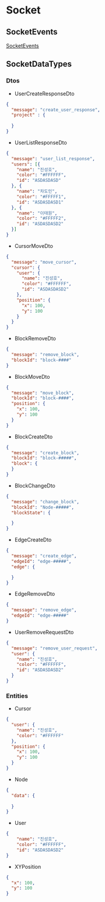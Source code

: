 # Socket

## SocketEvents
[ SocketEvents ](https://github.com/Stonebridge-soma12/otherFronts/blob/feat/src/core/Socket/SocketEvent.ts)
## SocketDataTypes


### Dtos

- UserCreateResponseDto
```json
{
  "message": "create_user_response",
  "project" : {
    
  }
}
```

- UserListResponseDto
```json
{
  "message": "user_list_response",
  "users": [{
    "name": "진성호",
    "color": "#FFFFFF",
    "id": "ASDASDASD"
  }, {
    "name": "차도인",
    "color": "#FFFFF1",
    "id": "ASDASDASD1"
  }, {
    "name": "이태원",
    "color": "#FFFFF2",
    "id": "ASDASDASD2"
  }]
}
```

- CursorMoveDto
```json
{
  "message": "move_cursor",
  "cursor": {
    "user": {
      "name": "진성호",
      "color": "#FFFFFF",
      "id": "ASDASDASD2"
    },
    "position": {
      "x": 100,
      "y": 100
    }
  }
}
```

- BlockRemoveDto
```json
{
  "message": "remove_block",
  "blockId": "block-####"
}
```
- BlockMoveDto
```json
{
  "message": "move_block",
  "blockId": "block-####",
  "position": {
    "x": 100,
    "y": 100
  }
}
```
- BlockCreateDto
```json
{
  "message": "create_block",
  "blockId": "block-#####",
  "block": {
  } 
}
```
- BlockChangeDto
```json
{
  "message": "change_block",
  "blockId": "Node-#####",
  "blockState": {

  }
}
```

- EdgeCreateDto
```json
{
  "message": "create_edge",
  "edgeId": "edge-#####",
  "edge": {

  }
}
```

- EdgeRemoveDto
```json
{
  "message": "remove_edge",
  "edgeId": "edge-#####"
}
```

- UserRemoveRequestDto
```json
{
  "message": "remove_user_request",
  "user": {
    "name": "진성호",
    "color": "#FFFFFF",
    "id": "ASDASDASD2"
  }
}
```



### Entities

- Cursor
```json
{
  "user": {
    "name": "진성호",
    "color": "#FFFFFF"
  },
  "position": {
    "x": 100,
    "y": 100
  }
}
```

- Node
```json
{
  "data": {
    
  }
}
```

- User
```json
{
    "name": "진성호",
    "color": "#FFFFFF",
    "id": "ASDASDASD2"
}
```

- XYPosition
```json
{
  "x": 100,
  "y": 100
}
```
